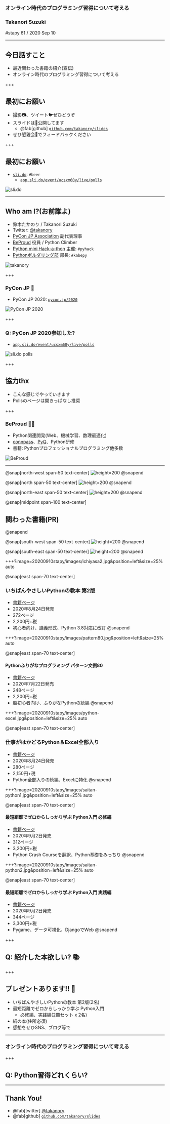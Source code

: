 ### オンライン時代のプログラミング習得について考える

### Takanori Suzuki

#stapy 61 / 2020 Sep 10

---

## 今日話すこと

* 最近関わった書籍の紹介(宣伝)
* オンライン時代のプログラミング習得について考える

+++

## 最初にお願い

* 撮影📷、ツイート🐦ぜひどうぞ
* スライドは📝公開してます
  * @fab[github] [`github.com/takanory/slides`](https://github.com/takanory/slides)
* ぜひ懇親会🍺でフィードバックください

+++

## 最初にお願い

* [`sli.do`](https://www.sli.do/): `#beer`
  * [`app.sli.do/event/ucsxm60y/live/polls`](https://app.sli.do/event/ucsxm60y/live/polls)

![sli.do](20200910stapy/images/slido.png)

---

## Who am I?(お前誰よ)

* 鈴木たかのり / Takanori Suzuki
* Twitter: [@takanory](https://twitter.com/takanory)
* [PyCon JP Association](https://www.pycon.jp) 副代表理事
* [BeProud](https://www.beproud.jp) 役員 / Python Climber
* [Python mini Hack-a-thon](https://pyhack.connpass.com/) 主催: `#pyhack`
* [Pythonボルダリング部](https://kabepy.connpass.com/) 部長: `#kabepy`

![takanory](assets/images/kurokuri.jpg)

+++

### PyCon JP 🐍

* PyCon JP 2020: [`pycon.jp/2020`](https://pycon.jp/2020/)

![PyCon JP 2020](20200910stapy/images/pyconjp2020.png)

+++

### Q: PyCon JP 2020参加した?

* [`app.sli.do/event/ucsxm60y/live/polls`](https://app.sli.do/event/ucsxm60y/live/polls)

![sli.do polls](20200910stapy/images/slido-poll.png)

+++

## 協力thx

* こんな感じでやっていきます
* Pollsのページは開きっぱなし推奨

+++

### BeProud 👨‍💻

* Python関連開発(Web、機械学習、数理最適化)
* [connpass](https://connpass.com/)、[PyQ](https://pyq.jp/)、Python研修
* 書籍: Pythonプロフェッショナルプログラミング他多数

![BeProud](20190808stapy/images/beproud.png)

---

@snap[north-west span-50 text-center]
![height=200](20200910stapy/images/ichiyasa2.jpg)
@snapend

@snap[north span-50 text-center]
![height=200](20200910stapy/images/pattern80.jpg)
@snapend

@snap[north-east span-50 text-center]
![height=200](20200910stapy/images/python-excel.jpg)
@snapend

@snap[midpoint span-100 text-center]
## 関わった書籍(PR)
@snapend

@snap[south-west span-50 text-center]
![height=200](20200910stapy/images/saitan-python1.jpg)
@snapend

@snap[south-east span-50 text-center]
![height=200](20200910stapy/images/saitan-python2.jpg)
@snapend

+++?image=20200910stapy/images/ichiyasa2.jpg&position=left&size=25% auto

@snap[east span-70 text-center]
### いちばんやさしいPythonの教本 第2版

* [書籍ページ](https://book.impress.co.jp/books/1119101162)
* 2020年8月24日発売
* 272ページ
* 2,200円+税
* 初心者向け、講義形式、Python 3.8対応に改訂
@snapend

+++?image=20200910stapy/images/pattern80.jpg&position=left&size=25% auto

@snap[east span-70 text-center]
#### Pythonふりがなプログラミング パターン文例80

* [書籍ページ](https://book.impress.co.jp/books/1119101161)
* 2020年7月22日発売
* 248ページ
* 2,200円+税
* 超初心者向け、ふりがなPythonの続編
@snapend

+++?image=20200910stapy/images/python-excel.jpg&position=left&size=25% auto

@snap[east span-70 text-center]
### 仕事がはかどるPython＆Excel全部入り

* [書籍ページ](https://book.impress.co.jp/books/1119101179)
* 2020年8月24日発売
* 280ページ
* 2,150円+税
* Python全部入りの続編、Excelに特化
@snapend

+++?image=20200910stapy/images/saitan-python1.jpg&position=left&size=25% auto

@snap[east span-70 text-center]
#### 最短距離でゼロからしっかり学ぶ Python入門 必修編

* [書籍ページ](https://gihyo.jp/book/2020/978-4-297-11570-8)
* 2020年9月2日発売
* 312ページ
* 3,200円+税
* Python Crash Courseを翻訳、Python基礎をみっちり
@snapend

+++?image=20200910stapy/images/saitan-python2.jpg&position=left&size=25% auto

@snap[east span-70 text-center]
#### 最短距離でゼロからしっかり学ぶ Python入門 実践編

* [書籍ページ](https://gihyo.jp/book/2020/978-4-297-11572-2)
* 2020年9月2日発売
* 344ページ
* 3,300円+税
* Pygame、データ可視化、DjangoでWeb
@snapend

+++

## Q: 紹介した本欲しい? 📚

+++

## プレゼントあります!! 🎁

* いちばんやさしいPythonの教本 第2版(2名)
* 最短距離でゼロからしっかり学ぶ Python入門
  * 必修編、実践編(2冊セット x 2名)
* 紙の本(住所必須)
* 感想をぜひSNS、ブログ等で

---

### オンライン時代のプログラミング習得について考える

+++

## Q: Python習得どれくらい?

---

## Thank You!

* @fab[twitter] [@takanory](https://twitter.com/takanory)
* @fab[github] [`github.com/takanory/slides`](https://github.com/takanory/slides)

